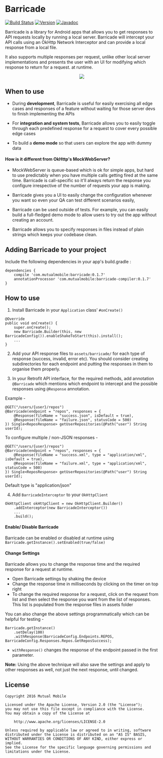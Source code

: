 # Barricade

[![Build Status](https://travis-ci.org/mutualmobile/Barricade.svg)](https://travis-ci.org/mutualmobile/Barricade)
[![Version](https://api.bintray.com/packages/mutualmobile/Android/barricade/images/download.svg)](https://bintray.com/mutualmobile/Android/barricade)
[![Javadoc](https://javadoc-emblem.rhcloud.com/doc/com.mutualmobile/barricade/badge.svg)](http://www.javadoc.io/doc/com.mutualmobile/barricade)

Barricade is a library for Android apps that allows you to get responses to API requests locally by running a local server. Barricade will intercept your API calls using an OkHttp Network Interceptor and can provide a local response from a local file.


It also supports multiple responses per request, unlike other local server implementations and presents the user with an UI for modifying which response to return for a request.
at runtime.


<p align="center"><img src="https://media.giphy.com/media/3ohze2Klh6Q5vApaFi/giphy.gif"></p>

## When to use

* During **development**, Barricade is useful for easily exercising all edge cases and responses of a feature without waiting for those server devs to finish implementing the APIs

* For **integration and system tests**, Barricade allows you to easily toggle through each predefined response for a request to cover every possible edge cases

* To build a **demo mode** so that users can explore the app with dummy data

#### How is it different from OkHttp's MockWebServer?

* MockWebServer is queue-based which is ok for simple apps, but hard to use predictably when you have multiple calls getting fired at the same time. Barricade is call-specific so it'll always return the response you configure irrespective of the number of requests your app is making.

* Barricade gives you a UI to easily change the configuration whenever you want so even your QA can test different scenarios easily,

* Barricade can be used outside of tests. For example, you can easily build a full-fledged demo mode to allow users to try out the app without creating an account.

* Barricade allows you to specify responses in files instead of plain strings which keeps your codebase clean.


## Adding Barricade to your project

Include the following dependencies in your app's build.gradle :

```
dependencies {
    compile 'com.mutualmobile:barricade:0.1.7'
    annotationProcessor 'com.mutualmobile:barricade-compiler:0.1.7'
}
```

## How to use

1. Install Barricade in your `Application` class' `#onCreate()`

  ```
  @Override
  public void onCreate() {
      super.onCreate();
      new Barricade.Builder(this, new BarricadeConfig()).enableShakeToStart(this).install();
      ...
  }
  ```

2. Add your API response files to `assets/barricade/` for each type of response (success, invalid, error etc). You should consider creating subdirectories for each endpoint and putting the responses in them to organise them properly.

3. In your Retrofit API interface, for the required methods, add annotation `@Barricade` which mentions which endpoint to intercept and the possible responses using `@Response` annotation.

Example -
```
@GET("/users/{user}/repos")
@Barricade(endpoint = "repos", responses = {
    @Response(fileName = "success.json", isDefault = true),
    @Response(fileName = "failure.json", statusCode = 500)
}) Single<ReposResponse> getUserRepositories(@Path("user") String userId);
```

To configure multiple / non-JSON responses -
```
@GET("/users/{user}/repos")
@Barricade(endpoint = "repos", responses = {
    @Response(fileName = "success.xml", type = "application/xml", isDefault = true),
    @Response(fileName = "failure.xml", type = "application/xml", statusCode = 500)
}) Single<ReposResponse> getUserRepositories(@Path("user") String userId);
```
Default type is "application/json"


4. Add `BarricadeInterceptor` to your `OkHttpClient`

```
OkHttpClient okHttpClient = new OkHttpClient.Builder()
    .addInterceptor(new BarricadeInterceptor())
    ...
    .build();
```

#### Enable/ Disable Barricade
Barricade can be enabled or disabled at runtime using `Barricade.getInstance().setEnabled(true/false)`

#### Change Settings
Barricade allows you to change the response time and the required response for a request at runtime.
* Open Barricade settings by shaking the device
* Change the response time in milliseconds by clicking on the timer on top right
* To change the required response for a request, click on the request from list and then select the response you want from
the list of responses. This list is populated from the response files in assets folder

You can also change the above settings programmatically which can be helpful for testing -
```
Barricade.getInstance()
    .setDelay(100)
    .withResponse(BarricadeConfig.Endpoints.REPOS, BarricadeConfig.Responses.Repos.GetReposSuccess);
```
* `withResponse()` changes the response of the endpoint passed in the first parameter.


**Note:** Using the above technique will also save the settings and apply to other responses as well, not just the
next response, until changed.

License
-------

    Copyright 2016 Mutual Mobile

    Licensed under the Apache License, Version 2.0 (the "License");
    you may not use this file except in compliance with the License.
    You may obtain a copy of the License at

        http://www.apache.org/licenses/LICENSE-2.0

    Unless required by applicable law or agreed to in writing, software
    distributed under the License is distributed on an "AS IS" BASIS,
    WITHOUT WARRANTIES OR CONDITIONS OF ANY KIND, either express or implied.
    See the License for the specific language governing permissions and
    limitations under the License.
